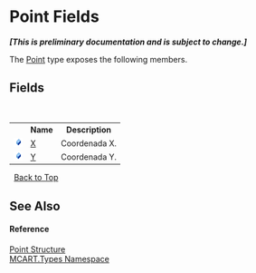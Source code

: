 # Point Fields
 _**\[This is preliminary documentation and is subject to change.\]**_

The <a href="96c52a46-15c7-62ef-5b7a-5371b8695e0d">Point</a> type exposes the following members.


## Fields
&nbsp;<table><tr><th></th><th>Name</th><th>Description</th></tr><tr><td>![Public field](media/pubfield.gif "Public field")</td><td><a href="bd746918-7bf3-4322-b3b1-6cb66a081eeb">X</a></td><td>
Coordenada X.</td></tr><tr><td>![Public field](media/pubfield.gif "Public field")</td><td><a href="0354aa9d-4f69-20ca-6881-a5833d5776a8">Y</a></td><td>
Coordenada Y.</td></tr></table>&nbsp;
<a href="#point-fields">Back to Top</a>

## See Also


#### Reference
<a href="96c52a46-15c7-62ef-5b7a-5371b8695e0d">Point Structure</a><br /><a href="c5168ca1-3831-8d0b-91b8-6ec8e54f9c51">MCART.Types Namespace</a><br />